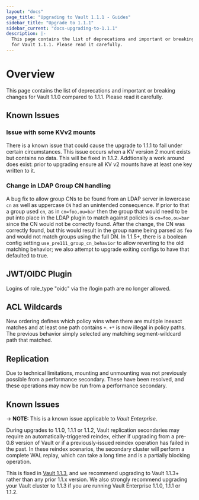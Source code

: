 ```yaml
---
layout: "docs"
page_title: "Upgrading to Vault 1.1.1 - Guides"
sidebar_title: "Upgrade to 1.1.1"
sidebar_current: "docs-upgrading-to-1.1.1"
description: |-
  This page contains the list of deprecations and important or breaking changes
  for Vault 1.1.1. Please read it carefully.
---
```


# Overview

This page contains the list of deprecations and important or breaking changes
for Vault 1.1.0 compared to 1.1.1. Please read it carefully.

## Known Issues

### Issue with some KVv2 mounts

There is a known issue that could cause the upgrade to 1.1.1 to fail under
certain circumstances. This issue occurs when a KV version 2 mount exists but
contains no data. This will be fixed in 1.1.2. Addtionally a work around does
exist: prior to upgrading ensure all KV v2 mounts have at least one key written
to it.

### Change in LDAP Group CN handling

A bug fix to allow group CNs to be found from an LDAP server in lowercase `cn`
as well as uppercase `CN` had an unintended consequence. If prior to that a
group used `cn`, as in `cn=foo,ou=bar` then the group that would need to be put
into place in the LDAP plugin to match against policies is `cn=foo,ou=bar`
since the CN would not be correctly found. After the change, the CN was
correctly found, but this would result in the group name being parsed as `foo`
and would not match groups using the full DN. In 1.1.5+, there is a boolean
config setting `use_pre111_group_cn_behavior` to allow reverting to the old
matching behavior; we also attempt to upgrade exiting configs to have that
defaulted to true.

## JWT/OIDC Plugin

Logins of role_type "oidc" via the /login path are no longer allowed.

## ACL Wildcards

New ordering defines which policy wins when there are multiple inexact matches
and at least one path contains `+`. `+*` is now illegal in policy paths. The
previous behavior simply selected any matching segment-wildcard path that
matched.

## Replication

Due to technical limitations, mounting and unmounting was not previously
possible from a performance secondary. These have been resolved, and these
operations may now be run from a performance secondary.

## Known Issues

-> **NOTE:** This is a known issue applicable to _Vault Enterprise_.

During upgrades to 1.1.0, 1.1.1 or 1.1.2, Vault replication secondaries may
require an automatically-triggered reindex, either if upgrading from a pre-0.8
version of Vault or if a previously-issued reindex operation has failed in the
past. In these reindex scenarios, the secondary cluster will perform a complete
WAL replay, which can take a long time and is a partially blocking operation.

This is fixed in [Vault
1.1.3](https://github.com/hashicorp/vault/blob/master/CHANGELOG.md#113-june-5th-2019),
and we recommend upgrading to Vault 1.1.3+ rather than any prior 1.1.x version.
We also strongly recommend upgrading your Vault cluster to 1.1.3 if you are
running Vault Enterprise 1.1.0, 1.1.1 or 1.1.2.
